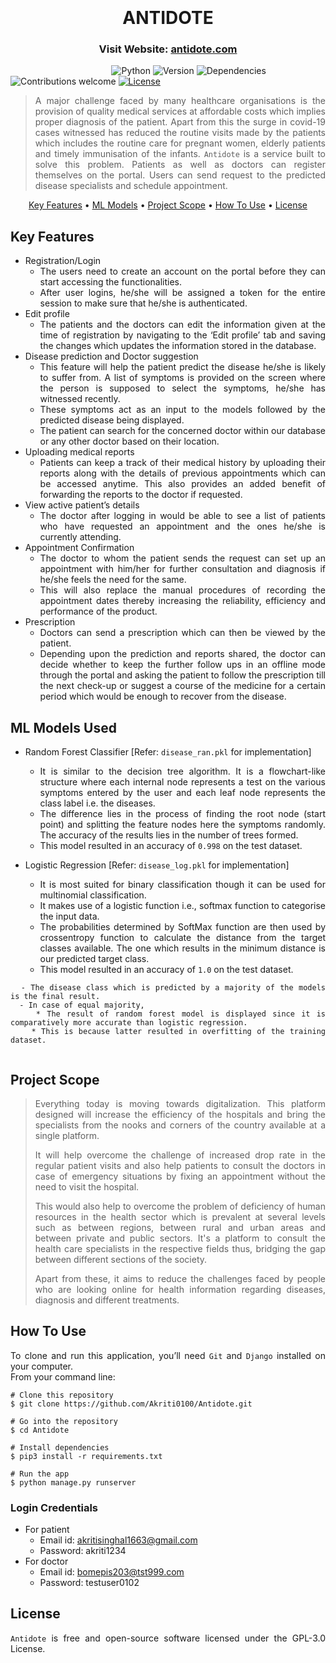 <h1 align="center">
  <br>
<!--   <a href="http://www.amitmerchant.com/electron-markdownify"><img src="https://raw.githubusercontent.com/amitmerchant1990/electron-markdownify/master/app/img/markdownify.png" alt="Markdownify" width="200"></a> -->
  <br>
  ANTIDOTE
  <br>
</h1>

<h3 align="center">Visit Website: <a href="https://akriti.pythonanywhere.com/" target="_blank"> antidote.com </a></h3>

&nbsp;&nbsp;&nbsp;&nbsp;&nbsp;&nbsp;&nbsp;&nbsp;&nbsp;&nbsp;&nbsp;&nbsp;&nbsp;&nbsp;&nbsp;&nbsp;&nbsp;&nbsp;&nbsp;&nbsp;&nbsp;&nbsp;&nbsp;&nbsp;&nbsp;&nbsp;&nbsp;&nbsp;&nbsp;&nbsp;&nbsp;&nbsp;&nbsp;&nbsp;&nbsp;&nbsp;&nbsp;&nbsp;&nbsp;&nbsp;
![Python](https://img.shields.io/badge/python-3.8.1-blue)
![Version](https://img.shields.io/badge/version-1.0.0-orange)
![Dependencies](https://img.shields.io/badge/dependencies-up%20to%20date-brightgreen.svg)
![Contributions welcome](https://img.shields.io/badge/contributions-welcome-orange.svg)
[![License](https://img.shields.io/badge/license-%20GPL--3.0%20-blue)](https://github.com/Akriti0100/Antidote/blob/main/LICENSE)

<div align="justify">
<!-- # 🧐 Project overview -->

> A major challenge faced by many healthcare organisations is the provision of quality medical services at affordable costs which implies proper diagnosis of the patient. Apart from this the surge in covid-19 cases witnessed has reduced the routine visits made by the patients which includes the routine care for pregnant women, elderly patients and timely immunisation of the infants. `Antidote` is a service built to solve this problem. Patients as well as doctors can register themselves on the portal. Users can send request to the predicted disease specialists and schedule appointment. 
</div>

<p align="center">
  <a href="#key-features">Key Features</a> •
  <a href="#ml-models-used">ML Models</a> •
  <a href="#project-scope">Project Scope</a> •
  <a href="#how-to-use">How To Use</a> •
  <a href="#license">License</a>
</p>

<div align="justify">
  
## Key Features

* Registration/Login 
  - The users need to create an account on the portal before they can start accessing the functionalities. 
  - After user logins, he/she will be assigned a token for the entire session to make sure that he/she is authenticated.
* Edit profile 
  - The patients and the doctors can edit the information given at the time of registration by navigating to the ‘Edit profile’ tab and saving the changes which updates the information stored in the database. 
* Disease prediction and Doctor suggestion
  - This feature will help the patient predict the disease he/she is likely to suffer from. A list of symptoms is provided on the screen where the person is supposed to select the symptoms, he/she has witnessed recently. 
  - These symptoms act as an input to the models followed by the predicted disease being displayed. 
  - The patient can search for the concerned doctor within our database or any other doctor based on their location.
* Uploading medical reports
  - Patients can keep a track of their medical history by uploading their reports along with the details of previous appointments which can be accessed anytime. This also provides an added benefit of forwarding the reports to the doctor if requested. 
* View active patient’s details 
  - The doctor after logging in would be able to see a list of patients who have requested an appointment and the ones he/she is currently attending. 
* Appointment Confirmation 
  - The doctor to whom the patient sends the request can set up an appointment with him/her for further consultation and diagnosis if he/she feels the need for the same. 
  - This will also replace the manual procedures of recording the appointment dates thereby increasing the reliability, efficiency and performance of the product.
* Prescription 
  - Doctors can send a prescription which can then be viewed by the patient. 
  - Depending upon the prediction and reports shared, the doctor can decide whether to keep the further follow ups in an offline mode through the portal and asking the patient to follow the prescription till the next check-up or suggest a course of the medicine for a certain period which would be enough to recover from the disease.

</div>

<div align="justify">

## ML Models Used

* Random Forest Classifier [Refer: `disease_ran.pkl` for implementation]
  - It is similar to the decision tree algorithm. It is a flowchart-like structure where each internal node represents a test on the various symptoms entered by the user and each leaf node represents the class label i.e. the diseases.
  - The difference lies in the process of finding the root node (start point) and splitting the feature nodes here the symptoms randomly. The accuracy of the results lies in the number of trees formed. 
  - This model resulted in an accuracy of `0.998` on the test dataset.

* Logistic Regression [Refer: `disease_log.pkl` for implementation]
  - It is most suited for binary classification though it can be used for multinomial classification. 
  - It makes use of a logistic function i.e., softmax function to categorise the input data. 
  - The probabilities determined by SoftMax function are then used by crossentropy function to calculate the distance from the target classes available. The one which results in the minimum distance is our predicted target class.
  - This model resulted in an accuracy of `1.0` on the test dataset.

```
  - The disease class which is predicted by a majority of the models is the final result. 
  - In case of equal majority, 
    * The result of random forest model is displayed since it is comparatively more accurate than logistic regression.
    * This is because latter resulted in overfitting of the training dataset.
  
```

</div>

<div align="justify">
 
<!-- # 🧐 Project overview -->
 ## Project Scope

> Everything today is moving towards digitalization. This platform designed will increase the efficiency of the hospitals and bring the specialists from the nooks and corners of the country available at a single platform. 
>
> It will help overcome the challenge of increased drop rate in the regular patient visits and also help patients to consult the doctors in case of emergency situations by fixing an appointment without the need to visit the hospital. 
>
> This would also help to overcome the problem of deficiency of human resources in the health sector which is prevalent at several levels such as between regions, between rural and urban areas and between private and public sectors. It's a platform to consult the health care specialists in the respective fields thus, bridging the gap between different sections of the society. 
>
> Apart from these, it aims to reduce the challenges faced by people who are looking online for health information regarding diseases, diagnosis and different treatments.
 
</div>

<div align="justify">
 
## How To Use

To clone and run this application, you’ll need `Git` and `Django` installed on your computer. <br>
From your command line:

```
# Clone this repository
$ git clone https://github.com/Akriti0100/Antidote.git

# Go into the repository
$ cd Antidote

# Install dependencies
$ pip3 install -r requirements.txt
  
# Run the app
$ python manage.py runserver
```

### Login Credentials

* For patient
  - Email id: akritisinghal1663@gmail.com
  - Password: akriti1234
* For doctor
  - Email id: bomepis203@tst999.com
  - Password: testuser0102

</div>

<div align="justify">
 
## License
 
`Antidote` is free and open-source software licensed under the GPL-3.0 License.

</div>
